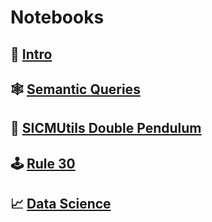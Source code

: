 # Notebooks

## 🥁 [Intro](#/notebooks/introduction.clj)
## 🕸 [Semantic Queries](#/notebooks/semantic.clj)
## 🔬 [SICMUtils Double Pendulum](#/notebooks/sicmutils.clj)
## 🕹 [Rule 30](#/notebooks/rule_30.clj)
## 📈 [Data Science](#/notebooks/data_science.clj)
